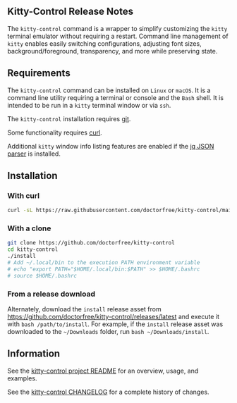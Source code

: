 ## Kitty-Control Release Notes

The `kitty-control` command is a wrapper to simplify customizing the `kitty` terminal emulator without requiring a restart. Command line management of `kitty` enables easily switching configurations, adjusting font sizes, background/foreground, transparency, and more while preserving state.

## Requirements

The `kitty-control` command can be installed on `Linux` or `macOS`. It is a command line utility requiring a terminal or console and the `Bash` shell. It is intended to be run in a `kitty` terminal window or via `ssh`.

The `kitty-control` installation requires [git](https://github.com/git-guides/install-git).

Some functionality requires [curl](https://curl.se).

Additional `kitty` window info listing features are enabled if the [jq JSON parser](https://jqlang.github.io/jq) is installed.

## Installation

### With curl

```bash
curl -sL https://raw.githubusercontent.com/doctorfree/kitty-control/main/install | sh /dev/stdin
```

### With a clone

```bash
git clone https://github.com/doctorfree/kitty-control
cd kitty-control
./install
# Add ~/.local/bin to the execution PATH environment variable
# echo "export PATH="$HOME/.local/bin:$PATH" >> $HOME/.bashrc
# source $HOME/.bashrc
```

### From a release download

Alternately, download the `install` release asset from
https://github.com/doctorfree/kitty-control/releases/latest
and execute it with `bash /path/to/install`. For example,
if the `install` release asset was downloaded to the `~/Downloads`
folder, run `bash ~/Downloads/install`.

## Information

See the [kitty-control project README](https://github.com/doctorfree/kitty-control#readme) for an overview, usage, and examples.

See the [kitty-control CHANGELOG](https://github.com/doctorfree/kitty-control/blob/main/CHANGELOG.md) for a complete history of changes.
